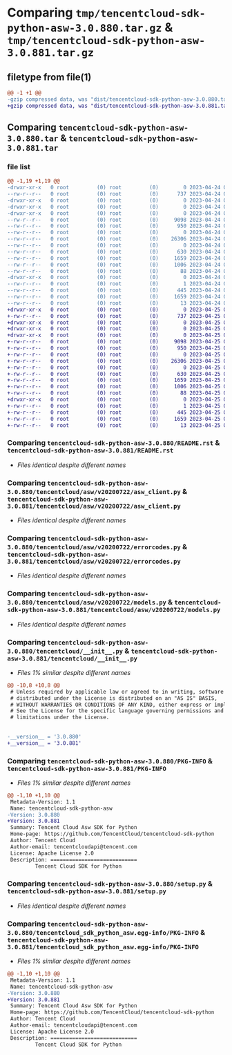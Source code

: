 # Comparing `tmp/tencentcloud-sdk-python-asw-3.0.880.tar.gz` & `tmp/tencentcloud-sdk-python-asw-3.0.881.tar.gz`

## filetype from file(1)

```diff
@@ -1 +1 @@
-gzip compressed data, was "dist/tencentcloud-sdk-python-asw-3.0.880.tar", last modified: Mon Apr 24 02:45:17 2023, max compression
+gzip compressed data, was "dist/tencentcloud-sdk-python-asw-3.0.881.tar", last modified: Tue Apr 25 00:21:43 2023, max compression
```

## Comparing `tencentcloud-sdk-python-asw-3.0.880.tar` & `tencentcloud-sdk-python-asw-3.0.881.tar`

### file list

```diff
@@ -1,19 +1,19 @@
-drwxr-xr-x   0 root         (0) root         (0)        0 2023-04-24 02:45:17.000000 tencentcloud-sdk-python-asw-3.0.880/
--rw-r--r--   0 root         (0) root         (0)      737 2023-04-24 02:45:17.000000 tencentcloud-sdk-python-asw-3.0.880/README.rst
-drwxr-xr-x   0 root         (0) root         (0)        0 2023-04-24 02:45:17.000000 tencentcloud-sdk-python-asw-3.0.880/tencentcloud/
-drwxr-xr-x   0 root         (0) root         (0)        0 2023-04-24 02:45:17.000000 tencentcloud-sdk-python-asw-3.0.880/tencentcloud/asw/
-drwxr-xr-x   0 root         (0) root         (0)        0 2023-04-24 02:45:17.000000 tencentcloud-sdk-python-asw-3.0.880/tencentcloud/asw/v20200722/
--rw-r--r--   0 root         (0) root         (0)     9098 2023-04-24 02:45:17.000000 tencentcloud-sdk-python-asw-3.0.880/tencentcloud/asw/v20200722/asw_client.py
--rw-r--r--   0 root         (0) root         (0)      950 2023-04-24 02:45:17.000000 tencentcloud-sdk-python-asw-3.0.880/tencentcloud/asw/v20200722/errorcodes.py
--rw-r--r--   0 root         (0) root         (0)        0 2023-04-24 02:45:17.000000 tencentcloud-sdk-python-asw-3.0.880/tencentcloud/asw/v20200722/__init__.py
--rw-r--r--   0 root         (0) root         (0)    26306 2023-04-24 02:45:17.000000 tencentcloud-sdk-python-asw-3.0.880/tencentcloud/asw/v20200722/models.py
--rw-r--r--   0 root         (0) root         (0)        0 2023-04-24 02:45:17.000000 tencentcloud-sdk-python-asw-3.0.880/tencentcloud/asw/__init__.py
--rw-r--r--   0 root         (0) root         (0)      630 2023-04-24 02:45:17.000000 tencentcloud-sdk-python-asw-3.0.880/tencentcloud/__init__.py
--rw-r--r--   0 root         (0) root         (0)     1659 2023-04-24 02:45:17.000000 tencentcloud-sdk-python-asw-3.0.880/PKG-INFO
--rw-r--r--   0 root         (0) root         (0)     1006 2023-04-24 02:45:17.000000 tencentcloud-sdk-python-asw-3.0.880/setup.py
--rw-r--r--   0 root         (0) root         (0)       88 2023-04-24 02:45:17.000000 tencentcloud-sdk-python-asw-3.0.880/setup.cfg
-drwxr-xr-x   0 root         (0) root         (0)        0 2023-04-24 02:45:17.000000 tencentcloud-sdk-python-asw-3.0.880/tencentcloud_sdk_python_asw.egg-info/
--rw-r--r--   0 root         (0) root         (0)        1 2023-04-24 02:45:17.000000 tencentcloud-sdk-python-asw-3.0.880/tencentcloud_sdk_python_asw.egg-info/dependency_links.txt
--rw-r--r--   0 root         (0) root         (0)      445 2023-04-24 02:45:17.000000 tencentcloud-sdk-python-asw-3.0.880/tencentcloud_sdk_python_asw.egg-info/SOURCES.txt
--rw-r--r--   0 root         (0) root         (0)     1659 2023-04-24 02:45:17.000000 tencentcloud-sdk-python-asw-3.0.880/tencentcloud_sdk_python_asw.egg-info/PKG-INFO
--rw-r--r--   0 root         (0) root         (0)       13 2023-04-24 02:45:17.000000 tencentcloud-sdk-python-asw-3.0.880/tencentcloud_sdk_python_asw.egg-info/top_level.txt
+drwxr-xr-x   0 root         (0) root         (0)        0 2023-04-25 00:21:43.000000 tencentcloud-sdk-python-asw-3.0.881/
+-rw-r--r--   0 root         (0) root         (0)      737 2023-04-25 00:21:43.000000 tencentcloud-sdk-python-asw-3.0.881/README.rst
+drwxr-xr-x   0 root         (0) root         (0)        0 2023-04-25 00:21:43.000000 tencentcloud-sdk-python-asw-3.0.881/tencentcloud/
+drwxr-xr-x   0 root         (0) root         (0)        0 2023-04-25 00:21:43.000000 tencentcloud-sdk-python-asw-3.0.881/tencentcloud/asw/
+drwxr-xr-x   0 root         (0) root         (0)        0 2023-04-25 00:21:43.000000 tencentcloud-sdk-python-asw-3.0.881/tencentcloud/asw/v20200722/
+-rw-r--r--   0 root         (0) root         (0)     9098 2023-04-25 00:21:43.000000 tencentcloud-sdk-python-asw-3.0.881/tencentcloud/asw/v20200722/asw_client.py
+-rw-r--r--   0 root         (0) root         (0)      950 2023-04-25 00:21:43.000000 tencentcloud-sdk-python-asw-3.0.881/tencentcloud/asw/v20200722/errorcodes.py
+-rw-r--r--   0 root         (0) root         (0)        0 2023-04-25 00:21:43.000000 tencentcloud-sdk-python-asw-3.0.881/tencentcloud/asw/v20200722/__init__.py
+-rw-r--r--   0 root         (0) root         (0)    26306 2023-04-25 00:21:43.000000 tencentcloud-sdk-python-asw-3.0.881/tencentcloud/asw/v20200722/models.py
+-rw-r--r--   0 root         (0) root         (0)        0 2023-04-25 00:21:43.000000 tencentcloud-sdk-python-asw-3.0.881/tencentcloud/asw/__init__.py
+-rw-r--r--   0 root         (0) root         (0)      630 2023-04-25 00:21:43.000000 tencentcloud-sdk-python-asw-3.0.881/tencentcloud/__init__.py
+-rw-r--r--   0 root         (0) root         (0)     1659 2023-04-25 00:21:43.000000 tencentcloud-sdk-python-asw-3.0.881/PKG-INFO
+-rw-r--r--   0 root         (0) root         (0)     1006 2023-04-25 00:21:43.000000 tencentcloud-sdk-python-asw-3.0.881/setup.py
+-rw-r--r--   0 root         (0) root         (0)       88 2023-04-25 00:21:43.000000 tencentcloud-sdk-python-asw-3.0.881/setup.cfg
+drwxr-xr-x   0 root         (0) root         (0)        0 2023-04-25 00:21:43.000000 tencentcloud-sdk-python-asw-3.0.881/tencentcloud_sdk_python_asw.egg-info/
+-rw-r--r--   0 root         (0) root         (0)        1 2023-04-25 00:21:43.000000 tencentcloud-sdk-python-asw-3.0.881/tencentcloud_sdk_python_asw.egg-info/dependency_links.txt
+-rw-r--r--   0 root         (0) root         (0)      445 2023-04-25 00:21:43.000000 tencentcloud-sdk-python-asw-3.0.881/tencentcloud_sdk_python_asw.egg-info/SOURCES.txt
+-rw-r--r--   0 root         (0) root         (0)     1659 2023-04-25 00:21:43.000000 tencentcloud-sdk-python-asw-3.0.881/tencentcloud_sdk_python_asw.egg-info/PKG-INFO
+-rw-r--r--   0 root         (0) root         (0)       13 2023-04-25 00:21:43.000000 tencentcloud-sdk-python-asw-3.0.881/tencentcloud_sdk_python_asw.egg-info/top_level.txt
```

### Comparing `tencentcloud-sdk-python-asw-3.0.880/README.rst` & `tencentcloud-sdk-python-asw-3.0.881/README.rst`

 * *Files identical despite different names*

### Comparing `tencentcloud-sdk-python-asw-3.0.880/tencentcloud/asw/v20200722/asw_client.py` & `tencentcloud-sdk-python-asw-3.0.881/tencentcloud/asw/v20200722/asw_client.py`

 * *Files identical despite different names*

### Comparing `tencentcloud-sdk-python-asw-3.0.880/tencentcloud/asw/v20200722/errorcodes.py` & `tencentcloud-sdk-python-asw-3.0.881/tencentcloud/asw/v20200722/errorcodes.py`

 * *Files identical despite different names*

### Comparing `tencentcloud-sdk-python-asw-3.0.880/tencentcloud/asw/v20200722/models.py` & `tencentcloud-sdk-python-asw-3.0.881/tencentcloud/asw/v20200722/models.py`

 * *Files identical despite different names*

### Comparing `tencentcloud-sdk-python-asw-3.0.880/tencentcloud/__init__.py` & `tencentcloud-sdk-python-asw-3.0.881/tencentcloud/__init__.py`

 * *Files 1% similar despite different names*

```diff
@@ -10,8 +10,8 @@
 # Unless required by applicable law or agreed to in writing, software
 # distributed under the License is distributed on an "AS IS" BASIS,
 # WITHOUT WARRANTIES OR CONDITIONS OF ANY KIND, either express or implied.
 # See the License for the specific language governing permissions and
 # limitations under the License.
 
 
-__version__ = '3.0.880'
+__version__ = '3.0.881'
```

### Comparing `tencentcloud-sdk-python-asw-3.0.880/PKG-INFO` & `tencentcloud-sdk-python-asw-3.0.881/PKG-INFO`

 * *Files 1% similar despite different names*

```diff
@@ -1,10 +1,10 @@
 Metadata-Version: 1.1
 Name: tencentcloud-sdk-python-asw
-Version: 3.0.880
+Version: 3.0.881
 Summary: Tencent Cloud Asw SDK for Python
 Home-page: https://github.com/TencentCloud/tencentcloud-sdk-python
 Author: Tencent Cloud
 Author-email: tencentcloudapi@tencent.com
 License: Apache License 2.0
 Description: ============================
         Tencent Cloud SDK for Python
```

### Comparing `tencentcloud-sdk-python-asw-3.0.880/setup.py` & `tencentcloud-sdk-python-asw-3.0.881/setup.py`

 * *Files identical despite different names*

### Comparing `tencentcloud-sdk-python-asw-3.0.880/tencentcloud_sdk_python_asw.egg-info/PKG-INFO` & `tencentcloud-sdk-python-asw-3.0.881/tencentcloud_sdk_python_asw.egg-info/PKG-INFO`

 * *Files 1% similar despite different names*

```diff
@@ -1,10 +1,10 @@
 Metadata-Version: 1.1
 Name: tencentcloud-sdk-python-asw
-Version: 3.0.880
+Version: 3.0.881
 Summary: Tencent Cloud Asw SDK for Python
 Home-page: https://github.com/TencentCloud/tencentcloud-sdk-python
 Author: Tencent Cloud
 Author-email: tencentcloudapi@tencent.com
 License: Apache License 2.0
 Description: ============================
         Tencent Cloud SDK for Python
```

